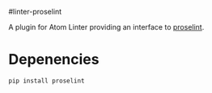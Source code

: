#linter-proselint

A plugin for Atom Linter providing an interface to [proselint](https://github.com/amperser/proselint).

# Depenencies

```Shell
pip install proselint
```
